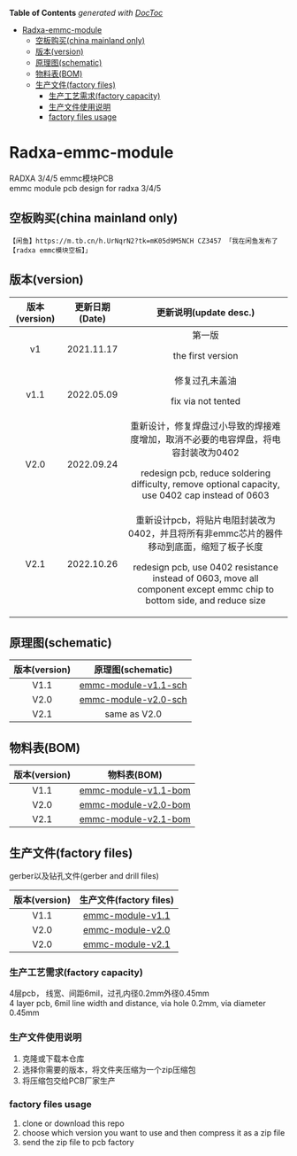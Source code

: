 <!-- START doctoc generated TOC please keep comment here to allow auto update -->
<!-- DON'T EDIT THIS SECTION, INSTEAD RE-RUN doctoc TO UPDATE -->
**Table of Contents**  *generated with [DocToc](https://github.com/thlorenz/doctoc)*

- [Radxa-emmc-module](#radxa-emmc-module)
    - [空板购买(china mainland only)](#%E7%A9%BA%E6%9D%BF%E8%B4%AD%E4%B9%B0china-mainland-only)
    - [版本(version)](#%E7%89%88%E6%9C%ACversion)
    - [原理图(schematic)](#%E5%8E%9F%E7%90%86%E5%9B%BEschematic)
    - [物料表(BOM)](#%E7%89%A9%E6%96%99%E8%A1%A8bom)
    - [生产文件(factory files)](#%E7%94%9F%E4%BA%A7%E6%96%87%E4%BB%B6factory-files)
        - [生产工艺需求(factory capacity)](#%E7%94%9F%E4%BA%A7%E5%B7%A5%E8%89%BA%E9%9C%80%E6%B1%82factory-capacity)
        - [生产文件使用说明](#%E7%94%9F%E4%BA%A7%E6%96%87%E4%BB%B6%E4%BD%BF%E7%94%A8%E8%AF%B4%E6%98%8E)
        - [factory files usage](#factory-files-usage)

<!-- END doctoc generated TOC please keep comment here to allow auto update -->

# Radxa-emmc-module

RADXA 3/4/5 emmc模块PCB    
emmc module pcb design for radxa 3/4/5

## 空板购买(china mainland only)

```text
【闲鱼】https://m.tb.cn/h.UrNqrN2?tk=mK05d9M5NCH CZ3457 「我在闲鱼发布了【radxa emmc模块空板】」
```

## 版本(version)

| 版本(version) | 更新日期(Date) |                                                                              更新说明(update desc.)                                                                              |
|:-----------:|:----------:|:----------------------------------------------------------------------------------------------------------------------------------------------------------------------------:|
|     v1      | 2021.11.17 |                                                                           第一版<p>the first version                                                                            |
|    v1.1     | 2022.05.09 |                                                                         修复过孔未盖油<p>fix via not tented                                                                         |
|    V2.0     | 2022.09.24 |               重新设计，修复焊盘过小导致的焊接难度增加，取消不必要的电容焊盘，将电容封装改为0402<p> redesign pcb, reduce soldering difficulty, remove optional capacity, use 0402 cap instead of 0603               |
|    V2.1     | 2022.10.26 | 重新设计pcb，将贴片电阻封装改为0402，并且将所有非emmc芯片的器件移动到底面，缩短了板子长度<p> redesign pcb, use 0402 resistance instead of 0603, move all component except emmc chip to bottom side, and reduce size |

## 原理图(schematic)

| 版本(version) |                   原理图(schematic)                   |
|:-----------:|:--------------------------------------------------:|
|    V1.1     |   [emmc-module-v1.1-sch](./images/sch-v1.1.png)    |
|    V2.0     | [emmc-module-v2.0-sch](./sch/emmc-module-V2.0.pdf) |
|    V2.1     |                    same as V2.0                    |

## 物料表(BOM)

| 版本(version) |                       物料表(BOM)                        |
|:-----------:|:-----------------------------------------------------:|
|    V1.1     | [emmc-module-v1.1-bom](./bom/emmc-module-V1.1-bom.md) |
|    V2.0     | [emmc-module-v2.0-bom](./bom/emmc-module-V2.0-bom.md) |
|    V2.1     | [emmc-module-v2.1-bom](./bom/emmc-module-V2.1-bom.md) |

## 生产文件(factory files)

gerber以及钻孔文件(gerber and drill files)

| 版本(version) |                 生产文件(factory files)                  |
|:-----------:|:----------------------------------------------------:|
|    V1.1     | [emmc-module-v1.1](./factory-files/emmc_module-V1.1) |
|    V2.0     | [emmc-module-v2.0](./factory-files/emmc-module-v2.0) |
|    V2.0     | [emmc-module-v2.1](./factory-files/emmc-module-v2.1) |

### 生产工艺需求(factory capacity)

4层pcb， 线宽、间距6mil，过孔内径0.2mm外径0.45mm  
4 layer pcb, 6mil line width and distance, via hole 0.2mm, via diameter 0.45mm

### 生产文件使用说明

1. 克隆或下载本仓库
2. 选择你需要的版本，将文件夹压缩为一个zip压缩包
3. 将压缩包交给PCB厂家生产

### factory files usage

1. clone or download this repo
2. choose which version you want to use and then compress it as a zip file
3. send the zip file to pcb factory